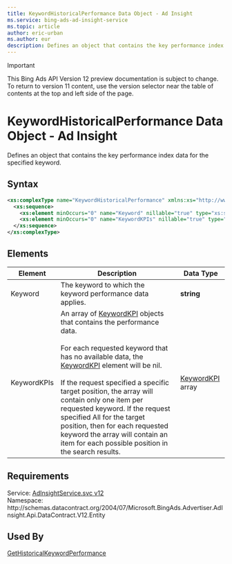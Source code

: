 ```yaml
---
title: KeywordHistoricalPerformance Data Object - Ad Insight
ms.service: bing-ads-ad-insight-service
ms.topic: article
author: eric-urban
ms.author: eur
description: Defines an object that contains the key performance index data for the specified keyword.
---
```

> [!IMPORTANT]
> This Bing Ads API Version 12 preview documentation is subject to change. To return to version 11 content, use the version selector near the table of contents at the top and left side of the page.

# KeywordHistoricalPerformance Data Object - Ad Insight
Defines an object that contains the key performance index data for the specified keyword.

## Syntax
```xml
<xs:complexType name="KeywordHistoricalPerformance" xmlns:xs="http://www.w3.org/2001/XMLSchema">
  <xs:sequence>
    <xs:element minOccurs="0" name="Keyword" nillable="true" type="xs:string" />
    <xs:element minOccurs="0" name="KeywordKPIs" nillable="true" type="tns:ArrayOfKeywordKPI" />
  </xs:sequence>
</xs:complexType>
```

## <a name="elements"></a>Elements

|Element|Description|Data Type|
|-----------|---------------|-------------|
|<a name="keyword"></a>Keyword|The keyword to which the keyword performance data applies.|**string**|
|<a name="keywordkpis"></a>KeywordKPIs|An array of [KeywordKPI](keywordkpi.md) objects that contains the performance data.<br /><br />For each requested keyword that has no available data, the [KeywordKPI](keywordkpi.md) element will be nil.<br /><br />If the request specified a specific target position, the array will contain only one item per requested keyword. If the request specified All for the target position, then for each requested keyword the array will contain an item for each possible position in the search results.|[KeywordKPI](keywordkpi.md) array|

## Requirements
Service: [AdInsightService.svc v12](https://adinsight.api.bingads.microsoft.com/Api/Advertiser/AdInsight/v12/AdInsightService.svc)  
Namespace: http\://schemas.datacontract.org/2004/07/Microsoft.BingAds.Advertiser.AdInsight.Api.DataContract.V12.Entity  

## Used By
[GetHistoricalKeywordPerformance](gethistoricalkeywordperformance.md)  
